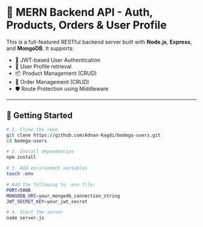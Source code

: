 # 🛒 MERN Backend API - Auth, Products, Orders & User Profile

This is a full-featured RESTful backend server built with **Node.js**, **Express**, and **MongoDB**. It supports:
- 🔐 JWT-based User Authentication
- 👤 User Profile retrieval
- 📦 Product Management (CRUD)
- 🧾 Order Management (CRUD)
- 🛡️ Route Protection using Middleware

---

## 🚀 Getting Started

```bash
# 1. Clone the repo
git clone https://github.com/Adnan-Kagdi/bodega-users.git
cd bodega-users

# 2. Install dependencies
npm install

# 3. Add environment variables
touch .env

# Add the following to .env file:
PORT=5000
MONGODB_URI=your_mongodb_connection_string
JWT_SECRET_KEY=your_jwt_secret

# 4. Start the server
node server.js